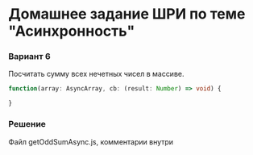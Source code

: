 # Домашнее задание ШРИ по теме "Асинхронность"

### Вариант 6

Посчитать сумму всех нечетных чисел в массиве.

```ts
function(array: AsyncArray, cb: (result: Number) => void) {

}
```

### Решение

Файл getOddSumAsync.js, комментарии внутри